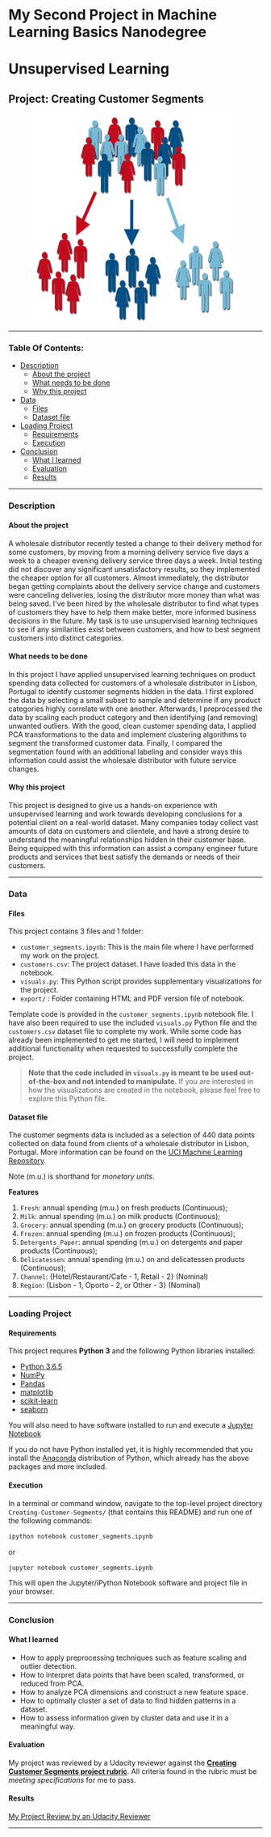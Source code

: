 # My Second Project in Machine Learning Basics Nanodegree
# Unsupervised Learning
## Project: Creating Customer Segments

<p align = 'center'><img src = 'customer_segments_logo.jpg', height=412, width =412></p>

----

### Table Of Contents:
- [Description](#description)<br>
    - [About the project](#about-the-project)<br>
    - [What needs to be done](#what-needs-to-be-done)<br>
    - [Why this project](#why-this-project)<br>
- [Data](#data)<br>
    - [Files](#files)<br>
    - [Dataset file](#dataset-file)<br>
- [Loading Project](#loading-project)<br>
    - [Requirements](#requirements)<br>
    - [Execution](#execution)<br>
- [Conclusion](#conclusion)<br>
    - [What I learned](#what-i-learned)<br>
    - [Evaluation](#evaluation)
    - [Results](#results)

----

### Description

#### About the project

A wholesale distributor recently tested a change to their delivery method for some customers, by moving from a morning delivery service five days a week to a cheaper evening delivery service three days a week. Initial testing did not discover any significant unsatisfactory results, so they implemented the cheaper option for all customers. Almost immediately, the distributor began getting complaints about the delivery service change and customers were canceling deliveries, losing the distributor more money than what was being saved. I've been hired by the wholesale distributor to find what types of customers they have to help them make better, more informed business decisions in the future. My task is to use unsupervised learning techniques to see if any similarities exist between customers, and how to best segment customers into distinct categories.

#### What needs to be done

In this project I have applied unsupervised learning techniques on product spending data collected for customers of a wholesale distributor in Lisbon, Portugal to identify customer segments hidden in the data. I first explored the data by selecting a small subset to sample and determine if any product categories highly correlate with one another. Afterwards, I preprocessed the data by scaling each product category and then identifying (and removing) unwanted outliers. With the good, clean customer spending data, I applied PCA transformations to the data and implement clustering algorithms to segment the transformed customer data. Finally, I compared the segmentation found with an additional labeling and consider ways this information could assist the wholesale distributor with future service changes.

#### Why this project

This project is designed to give us a hands-on experience with unsupervised learning and work towards developing conclusions for a potential client on a real-world dataset. Many companies today collect vast amounts of data on customers and clientele, and have a strong desire to understand the meaningful relationships hidden in their customer base. Being equipped with this information can assist a company engineer future products and services that best satisfy the demands or needs of their customers.

----

### Data

#### Files

This project contains 3 files and 1 folder:

- `customer_segments.ipynb`: This is the main file where I have performed my work on the project.
- `customers.csv`: The project dataset. I have loaded this data in the notebook.
- `visuals.py`: This Python script provides supplementary visualizations for the project.
- `export/` : Folder containing HTML and PDF version file of notebook.

Template code is provided in the `customer_segments.ipynb` notebook file. I have also been required to use the included `visuals.py` Python file and the `customers.csv` dataset file to complete my work. While some code has already been implemented to get me started, I will need to implement additional functionality when requested to successfully complete the project. 

> **Note that the code included in `visuals.py` is meant to be used out-of-the-box and not intended to manipulate.** If you are interested in how the visualizations are created in the notebook, please feel free to explore this Python file.


#### Dataset file

The customer segments data is included as a selection of 440 data points collected on data found from clients of a wholesale distributor in Lisbon, Portugal. More information can be found on the [UCI Machine Learning Repository](https://archive.ics.uci.edu/ml/datasets/Wholesale+customers).

Note (m.u.) is shorthand for *monetary units*.

**Features**
1) `Fresh`: annual spending (m.u.) on fresh products (Continuous); 
2) `Milk`: annual spending (m.u.) on milk products (Continuous); 
3) `Grocery`: annual spending (m.u.) on grocery products (Continuous); 
4) `Frozen`: annual spending (m.u.) on frozen products (Continuous);
5) `Detergents_Paper`: annual spending (m.u.) on detergents and paper products (Continuous);
6) `Delicatessen`: annual spending (m.u.) on and delicatessen products (Continuous); 
7) `Channel`: {Hotel/Restaurant/Cafe - 1, Retail - 2} (Nominal)
8) `Region`: {Lisbon - 1, Oporto - 2, or Other - 3} (Nominal) 

----

### Loading Project

#### Requirements

This project requires **Python 3** and the following Python libraries installed:

- [Python 3.6.5](https://www.python.org/downloads/release/python-365/)
- [NumPy](http://www.numpy.org/)
- [Pandas](http://pandas.pydata.org)
- [matplotlib](http://matplotlib.org/)
- [scikit-learn](http://scikit-learn.org/stable/)
- [seaborn](https://seaborn.pydata.org/installing.html)

You will also need to have software installed to run and execute a [Jupyter Notebook](http://jupyter.org/install)

If you do not have Python installed yet, it is highly recommended that you install the [Anaconda](https://www.anaconda.com/download/) distribution of Python, which already has the above packages and more included. 

#### Execution

In a terminal or command window, navigate to the top-level project directory `Creating-Customer-Segments/` (that contains this README) and run one of the following commands:

```bash
ipython notebook customer_segments.ipynb
```  
or
```bash
jupyter notebook customer_segments.ipynb
```

This will open the Jupyter/iPython Notebook software and project file in your browser.

-----

### Conclusion

#### What I learned

- How to apply preprocessing techniques such as feature scaling and outlier detection.
- How to interpret data points that have been scaled, transformed, or reduced from PCA.
- How to analyze PCA dimensions and construct a new feature space.
- How to optimally cluster a set of data to find hidden patterns in a dataset.
- How to assess information given by cluster data and use it in a meaningful way.


#### Evaluation
My project was reviewed by a Udacity reviewer against the **<a href="https://review.udacity.com/#!/rubrics/105/view" target="_blank">Creating Customer Segments project rubric</a>**. All criteria found in the rubric must be *meeting specifications* for me to pass.

#### Results
[My Project Review by an Udacity Reviewer](https://review.udacity.com/#!/reviews/1236700)

----

